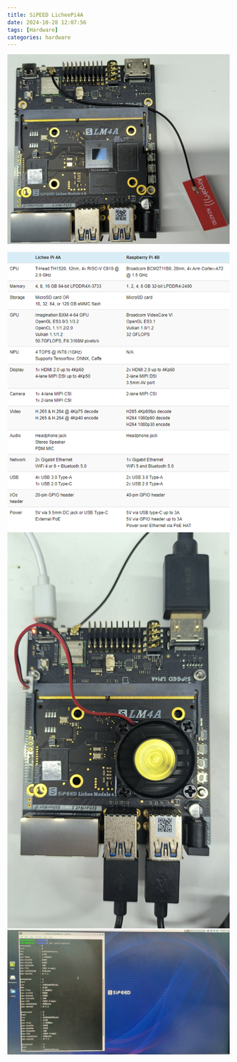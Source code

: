 ```yaml
---
title: SiPEED LicheePi4A
date: 2024-10-28 12:07:56
tags: [Hardware]
categories: hardware
---
```


![LicheePi4A close-up](/images/licheepi4a/lp4a-closeup.jpg)
<!--more-->
![LicheePi4A specification](/images/licheepi4a/lp4a-spec.png)
![LicheePi4A bring-up](/images/licheepi4a/lp4a-working.jpg)
![LicheePi4A desktop (debian)](/images/licheepi4a/lp4a-desktop.jpg)
